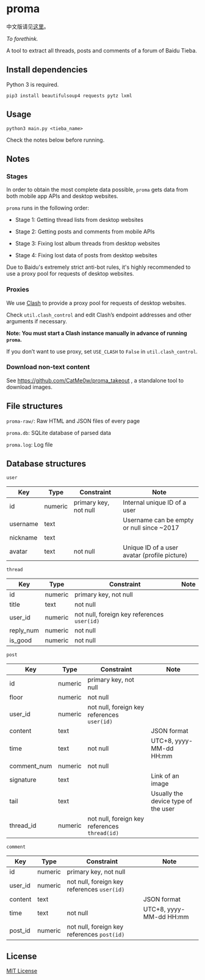 # proma

中文版请见[这里](https://github.com/CatMe0w/proma/blob/master/README_zh.md)。

_To forethink._

A tool to extract all threads, posts and comments of a forum of Baidu Tieba.

## Install dependencies

Python 3 is required.

`pip3 install beautifulsoup4 requests pytz lxml`

## Usage

`python3 main.py <tieba_name>`

Check the notes below before running.

## Notes

### Stages

In order to obtain the most complete data possible, `proma` gets data from both mobile app APIs and desktop websites. 

`proma` runs in the following order:

- Stage 1: Getting thread lists from desktop websites

- Stage 2: Getting posts and comments from mobile APIs

- Stage 3: Fixing lost album threads from desktop websites

- Stage 4: Fixing lost data of posts from desktop websites

Due to Baidu's extremely strict anti-bot rules, it's highly recommended to use a proxy pool for requests of desktop websites.

### Proxies

We use [Clash](https://github.com/Dreamacro/clash) to provide a proxy pool for requests of desktop websites.

Check `util.clash_control` and edit Clash’s endpoint addresses and other arguments if necessary.

__Note: You must start a Clash instance manually in advance of running `proma`.__

If you don’t want to use proxy, set `USE_CLASH` to `False` in `util.clash_control`.

### Download non-text content

See https://github.com/CatMe0w/proma_takeout , a standalone tool to download images.

## File structures

`proma-raw/`: Raw HTML and JSON files of every page

`proma.db`: SQLite database of parsed data

`proma.log`: Log file

## Database structures

`user`

|Key|Type|Constraint|Note|
|-|-|-|-|
|id|numeric|primary key, not null|Internal unique ID of a user|
|username|text||Username can be empty or null since ~2017|
|nickname|text|||
|avatar|text|not null|Unique ID of a user avatar (profile picture)|

`thread`

|Key|Type|Constraint|Note|
|-|-|-|-|
|id|numeric|primary key, not null||
|title|text|not null||
|user_id|numeric|not null, foreign key references `user(id)`||
|reply_num|numeric|not null||
|is_good|numeric|not null||

`post`

|Key|Type|Constraint|Note|
|-|-|-|-|
|id|numeric|primary key, not null||
|floor|numeric|not null||
|user_id|numeric|not null, foreign key references `user(id)`||
|content|text||JSON format|
|time|text|not null|UTC+8, yyyy-MM-dd HH:mm|
|comment_num|numeric|not null||
|signature|text||Link of an image|
|tail|text||Usually the device type of the user|
|thread_id|numeric|not null, foreign key references `thread(id)`||

`comment`

|Key|Type|Constraint|Note|
|-|-|-|-|
|id|numeric|primary key, not null||
|user_id|numeric|not null, foreign key references `user(id)`||
|content|text||JSON format|
|time|text|not null|UTC+8, yyyy-MM-dd HH:mm|
|post_id|numeric|not null, foreign key references `post(id)`||

## License

[MIT License](https://opensource.org/licenses/MIT)
